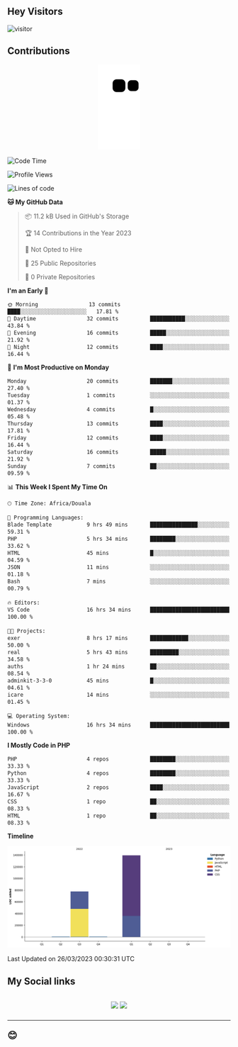 ## Hey Visitors
![visitor](https://profile-counter.glitch.me/Fotsingboris/count.svg)

## Contributions
<p align="center">
  <img src="https://raw.githubusercontent.com/Fotsingboris/Fotsingboris/output/github-contribution-grid-snake.svg" />
</p>

<!--START_SECTION:waka-->
![Code Time](http://img.shields.io/badge/Code%20Time-207%20hrs%2031%20mins-blue)

![Profile Views](http://img.shields.io/badge/Profile%20Views-0-blue)

![Lines of code](https://img.shields.io/badge/From%20Hello%20World%20I%27ve%20Written-218.3%20thousand%20lines%20of%20code-blue)

**🐱 My GitHub Data** 

> 📦 11.2 kB Used in GitHub's Storage 
 > 
> 🏆 14 Contributions in the Year 2023
 > 
> 🚫 Not Opted to Hire
 > 
> 📜 25 Public Repositories 
 > 
> 🔑 0 Private Repositories 
 > 
**I'm an Early 🐤** 

```text
🌞 Morning                13 commits          ████░░░░░░░░░░░░░░░░░░░░░   17.81 % 
🌆 Daytime                32 commits          ███████████░░░░░░░░░░░░░░   43.84 % 
🌃 Evening                16 commits          █████░░░░░░░░░░░░░░░░░░░░   21.92 % 
🌙 Night                  12 commits          ████░░░░░░░░░░░░░░░░░░░░░   16.44 % 
```
📅 **I'm Most Productive on Monday** 

```text
Monday                   20 commits          ███████░░░░░░░░░░░░░░░░░░   27.40 % 
Tuesday                  1 commits           ░░░░░░░░░░░░░░░░░░░░░░░░░   01.37 % 
Wednesday                4 commits           █░░░░░░░░░░░░░░░░░░░░░░░░   05.48 % 
Thursday                 13 commits          ████░░░░░░░░░░░░░░░░░░░░░   17.81 % 
Friday                   12 commits          ████░░░░░░░░░░░░░░░░░░░░░   16.44 % 
Saturday                 16 commits          █████░░░░░░░░░░░░░░░░░░░░   21.92 % 
Sunday                   7 commits           ██░░░░░░░░░░░░░░░░░░░░░░░   09.59 % 
```


📊 **This Week I Spent My Time On** 

```text
🕑︎ Time Zone: Africa/Douala

💬 Programming Languages: 
Blade Template           9 hrs 49 mins       ███████████████░░░░░░░░░░   59.31 % 
PHP                      5 hrs 34 mins       ████████░░░░░░░░░░░░░░░░░   33.62 % 
HTML                     45 mins             █░░░░░░░░░░░░░░░░░░░░░░░░   04.59 % 
JSON                     11 mins             ░░░░░░░░░░░░░░░░░░░░░░░░░   01.18 % 
Bash                     7 mins              ░░░░░░░░░░░░░░░░░░░░░░░░░   00.79 % 

🔥 Editors: 
VS Code                  16 hrs 34 mins      █████████████████████████   100.00 % 

🐱‍💻 Projects: 
exer                     8 hrs 17 mins       ████████████░░░░░░░░░░░░░   50.00 % 
real                     5 hrs 43 mins       █████████░░░░░░░░░░░░░░░░   34.58 % 
auths                    1 hr 24 mins        ██░░░░░░░░░░░░░░░░░░░░░░░   08.54 % 
adminkit-3-3-0           45 mins             █░░░░░░░░░░░░░░░░░░░░░░░░   04.61 % 
icare                    14 mins             ░░░░░░░░░░░░░░░░░░░░░░░░░   01.45 % 

💻 Operating System: 
Windows                  16 hrs 34 mins      █████████████████████████   100.00 % 
```

**I Mostly Code in PHP** 

```text
PHP                      4 repos             ████████░░░░░░░░░░░░░░░░░   33.33 % 
Python                   4 repos             ████████░░░░░░░░░░░░░░░░░   33.33 % 
JavaScript               2 repos             ████░░░░░░░░░░░░░░░░░░░░░   16.67 % 
CSS                      1 repo              ██░░░░░░░░░░░░░░░░░░░░░░░   08.33 % 
HTML                     1 repo              ██░░░░░░░░░░░░░░░░░░░░░░░   08.33 % 
```



**Timeline**

![Lines of Code chart](https://raw.githubusercontent.com/Fotsingboris/Fotsingboris/main/assets/bar_graph.png)


 Last Updated on 26/03/2023 00:30:31 UTC
<!--END_SECTION:waka-->

<h2>My Social links <h2>
<p align="center">
   <a href="https://linkedin.com/in/Fotsingboris-Mathieu"><img src="https://img.shields.io/badge/linkedin-%230077B5.svg?style=for-the-badge&logo=linkedin&logoColor=white"></a>
   <a href="https://instagram.com/Fotsingboris"><img src="https://img.shields.io/badge/instagram-%23E4405F.svg?style=for-the-badge&logo=Instagram&logoColor=white"></a>
  </p>
<hr>
😊
